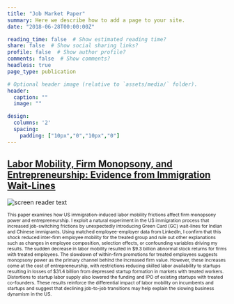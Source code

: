 ```yaml
---
title: "Job Market Paper"
summary: Here we describe how to add a page to your site.
date: "2018-06-28T00:00:00Z"

reading_time: false  # Show estimated reading time?
share: false  # Show social sharing links?
profile: false  # Show author profile?
comments: false  # Show comments?
headless: true
page_type: publication

# Optional header image (relative to `assets/media/` folder).
header:
  caption: ""
  image: ""

design:
  columns: '2'
  spacing:
    padding: ["10px","0","10px","0"]  
---
```


[<h2>Labor Mobility, Firm Monopsony, and Entrepreneurship: Evidence from Immigration Wait-Lines</h2>](https://www.dropbox.com/s/x9694nsuhdi8o0p/1_JMP_Gupta.pdf?dl=0)

![screen reader text](Mobility.jpg)
<p style="font-size:0.75em">
This paper examines how US immigration-induced labor mobility frictions affect firm monopsony power and entrepreneurship. I exploit a natural experiment in the US immigration process that increased job-switching frictions by unexpectedly introducing Green Card (GC) wait-lines for Indian and Chinese immigrants. Using matched employee-employer data from LinkedIn, I confirm that this shock reduced inter-firm employee mobility for the treated group and rule out other explanations such as changes in employee composition, selection effects, or confounding variables driving my results. The sudden decrease in labor mobility resulted in $9.3 billion abnormal stock returns for firms with treated employees. The slowdown of within-firm promotions for treated employees suggests monopsony power as the primary channel behind the increased firm value. However, these increases come at the cost of entrepreneurship, with restrictions reducing skilled labor availability to startups resulting in losses of $31.4 billion from depressed startup formation in markets with treated workers. Distortions to startup labor supply also lowered the funding and IPO of existing startups with treated co-founders. These results reinforce the differential impact of labor mobility on incumbents and startups and suggest that declining job-to-job transitions may help explain the slowing business dynamism in the US.
</p>



